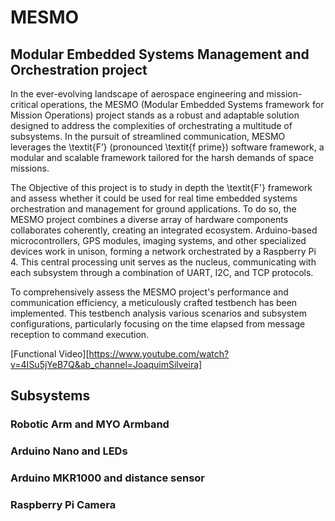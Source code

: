 # MESMO 
## Modular Embedded Systems Management and Orchestration project




In the ever-evolving landscape of aerospace engineering and mission-critical operations, the MESMO (Modular Embedded Systems framework for Mission Operations) project stands as a robust and adaptable solution designed to address the complexities of orchestrating a multitude of subsystems. In the pursuit of streamlined communication, MESMO leverages the \textit{F’} (pronounced \textit{f prime}) software framework, a modular and scalable framework tailored for the harsh demands of space missions.

The Objective of this project is to study in depth the \textit{F'} framework and assess whether it could be used for real time embedded systems orchestration and management for ground applications. To do so, the MESMO project combines a diverse array of hardware components collaborates coherently, creating an integrated ecosystem. Arduino-based microcontrollers, GPS modules, imaging systems, and other specialized devices work in unison, forming a network orchestrated by a Raspberry Pi 4. This central processing unit serves as the nucleus, communicating with each subsystem through a combination of UART, I2C, and TCP protocols.

To comprehensively assess the MESMO project's performance and communication efficiency, a meticulously crafted testbench has been implemented. This testbench analysis various scenarios and subsystem configurations, particularly focusing on the time elapsed from message reception to command execution. 

[Functional Video][https://www.youtube.com/watch?v=4ISu5jYeB7Q&ab_channel=JoaquimSilveira]

## Subsystems 
### Robotic Arm and MYO Armband
### Arduino Nano and LEDs
### Arduino MKR1000 and distance sensor
### Raspberry Pi Camera





